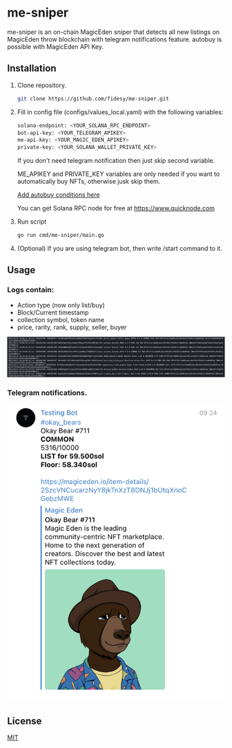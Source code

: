 # me-sniper

me-sniper is an on-chain MagicEden sniper that detects all new listings on MagicEden throw blockchain with telegram notifications feature. autobuy is possible with MagicEden API Key. 

## Installation

1. Clone repository.
    ```bash
    git clone https://github.com/fidesy/me-sniper.git
     ```
2. Fill in config file (configs/values_local.yaml) with the following variables:

    ```bash
    solana-endpoint: <YOUR_SOLANA_RPC_ENDPOINT>
    bot-api-key: <YOUR_TELEGRAM_APIKEY>
    me-api-key: <YOUR_MAGIC_EDEN_APIKEY>
    private-key: <YOUR_SOLANA_WALLET_PRIVATE_KEY>
    ```
    
    If you don't need telegram notification then just skip second variable.

    ME_APIKEY and PRIVATE_KEY variables are only needed if you want to automatically buy NFTs, otherwise jusk skip them.
    
    [Add autobuy conditions here](https://github.com/fidesy/me-sniper/blob/main/pkg/sniper/sniper.go#L99)

    You can get Solana RPC node for free at https://www.quicknode.com
3. Run script
    ```bash
    go run cmd/me-sniper/main.go
    ```
4. (Optional) If you are using telegram bot, then write /start command to it.
## Usage

### Logs contain:

* Action type (now only list/buy)
* Block/Current timestamp
* collection symbol, token name
* price, rarity, rank, supply, seller, buyer

![](./data/logs.png)


### Telegram notifications.

![](./data/telegram.png)

## License
[MIT](https://choosealicense.com/licenses/mit/)